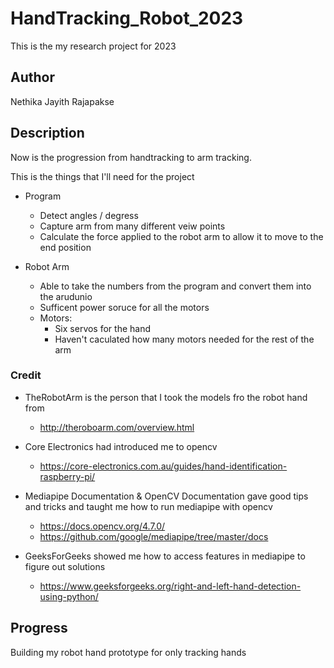 # HandTracking_Robot_2023
This is the my research project for 2023

## Author
Nethika Jayith Rajapakse

## Description
Now is the progression from handtracking to arm tracking.

This is the things that I'll need for the project

- Program
    - Detect angles / degress
    - Capture arm from many different veiw points
    - Calculate the force applied to the robot arm to allow it to move to the end position 

- Robot Arm
    - Able to take the numbers from the program and convert them into the arudunio
    - Sufficent power soruce for all the motors
    - Motors:
        - Six servos for the hand
        - Haven't caculated how many motors needed for the rest of the arm

### Credit
- TheRobotArm is the person that I took the models fro the robot hand from
    - http://theroboarm.com/overview.html

- Core Electronics had introduced me to opencv
    - https://core-electronics.com.au/guides/hand-identification-raspberry-pi/ 

- Mediapipe Documentation & OpenCV Documentation gave good tips and tricks and taught me how to run mediapipe with opencv
    - https://docs.opencv.org/4.7.0/
    - https://github.com/google/mediapipe/tree/master/docs 

- GeeksForGeeks showed me how to access features in mediapipe to figure out solutions
    - https://www.geeksforgeeks.org/right-and-left-hand-detection-using-python/

## Progress
Building my robot hand prototype for only tracking hands

